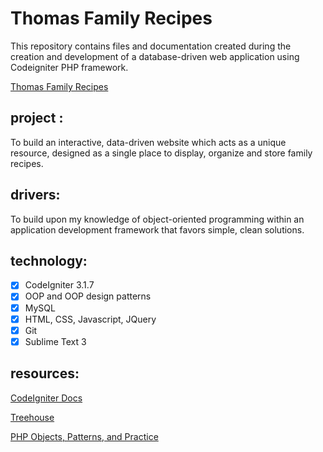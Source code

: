 # Thomas Family Recipes
This repository contains files and documentation created during the creation and development of a database-driven web application using Codeigniter PHP framework.

[Thomas Family Recipes](https://www.thomasfamilyrecipes.net)

## project :
To build an interactive, data-driven website which acts as a unique resource, designed as a single place to display, organize and store family recipes.

## drivers:
To build upon my knowledge of object-oriented programming within an application development framework that favors simple, clean solutions.

## technology:
- [x] CodeIgniter 3.1.7
- [x] OOP and OOP design patterns
- [x] MySQL
- [x] HTML, CSS, Javascript, JQuery
- [x] Git
- [x] Sublime Text 3

## resources:
[CodeIgniter Docs](https://www.codeigniter.com/docs)

[Treehouse](https://teamtreehouse.com)

[PHP Objects, Patterns, and Practice](https://www.apress.com/us/book/9781484219959)
